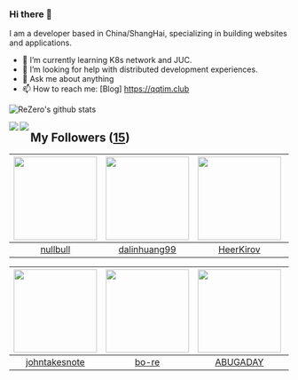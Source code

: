 ### Hi there 👋

  I am a developer based in China/ShangHai, specializing in building websites and applications.
  
  - 🌱 I’m currently learning K8s network and JUC.
  - 🤔 I’m looking for help with distributed development experiences.
  - 💬 Ask me about anything
  - 📫 How to reach me: [Blog] https://qqtim.club
  
  
  ![ReZero's github stats](https://github-readme-stats.vercel.app/api?username=rezeros&show_icons=true&title_color=fff&icon_color=79ff97&text_color=9f9f9f&bg_color=151515)
  
  
  <a href="https://github.com/rezeros/zerobox">
<img align="left" src="https://github-readme-stats.vercel.app/api/pin/?username=rezeros&repo=zerobox&title_color=fff&icon_color=79ff97&text_color=9f9f9f&bg_color=151515" />
  </a>
  <a href="https://github.com/rezeros/leetcode">
<img align="left" src="https://github-readme-stats.vercel.app/api/pin/?username=rezeros&repo=leetcode&title_color=fff&icon_color=79ff97&text_color=9f9f9f&bg_color=151515" />
  </a>
  
## My Followers ([15](https://github.com/ReZeroS?tab=followers))

| <img src="https://avatars2.githubusercontent.com/u/28078734?v=4" width="150" height="150" /> | <img src="https://avatars2.githubusercontent.com/u/6508763?v=4" width="150" height="150" /> | <img src="https://avatars2.githubusercontent.com/u/26834294?v=4" width="150" height="150" /> | <img src="https://avatars2.githubusercontent.com/u/11344747?v=4" width="150" height="150" /> |
| :------------------------------------------------------------------------------------------: | :-----------------------------------------------------------------------------------------: | :------------------------------------------------------------------------------------------: | :------------------------------------------------------------------------------------------: |
|                            [nullbull](https://github.com/nullbull)                           |                       [dalinhuang99](https://github.com/dalinhuang99)                       |                           [HeerKirov](https://github.com/HeerKirov)                          |                            [qistchan](https://github.com/qistchan)                           |

| <img src="https://avatars3.githubusercontent.com/u/29314819?v=4" width="150" height="150" /> | <img src="https://avatars2.githubusercontent.com/u/47686772?v=4" width="150" height="150" /> | <img src="https://avatars1.githubusercontent.com/u/22606989?v=4" width="150" height="150" /> | <img src="https://avatars0.githubusercontent.com/u/1706296?v=4" width="150" height="150" /> |
| :------------------------------------------------------------------------------------------: | :------------------------------------------------------------------------------------------: | :------------------------------------------------------------------------------------------: | :-----------------------------------------------------------------------------------------: |
|                       [johntakesnote](https://github.com/johntakesnote)                      |                               [bo-re](https://github.com/bo-re)                              |                            [ABUGADAY](https://github.com/ABUGADAY)                           |                        [ronenhamias](https://github.com/ronenhamias)                        |